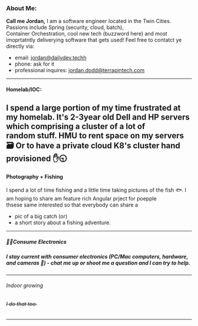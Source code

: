 ### About Me:
<b>Call me Jordan,</b> I am a software engineer located in the Twin Cities.  Passions include Spring (security, cloud, batch),<br>
 Container Orchestration, cool new tech (buzzword here) and most imoprtatntly deliverying software that gets used!  Feel free to contatct ye directly via: 
   - email: <a href="mailto" subject="github inquiry">jordan@dailydev.techh</a>
   - phone: ask for it
   - professional inquires: jordan.dodd@terrapintech.com
---
#### Homelab/IOC:
I spend a large portion of my time frustrated at my homelab.  It's 2-3year old Dell and HP servers which comprising a cluster of a lot of<br>
random stuff.  HMU to rent space on my servers 🗃️ Or to have a private cloud K8's cluster hand provisioned ✋🕤
---
#### Photography + Fishing
I spend a lot of time fishing and a little time taking pictures of the fish 🐟.  I am hoping to share am feature rich Angular prject for poepple<br>
thsese same interested so that everybody can share a 
  - pic of a big catch (or)
  - a short story about a fishing adventure.
---
##### 🙂🔌Consume Electronics
##### I stay current with consumer electronics (PC/Mac computers, hardware, and cameras 📸) - chat me up or shoot me a question and I can try to help.
---
###### Indoor growing
###### ~~I do that too.~~
---
<!---
dailydev-tech/dailydev-tech is a ✨ special ✨ repository because its `README.md` (this file) appears on your GitHub profile.
You can click the Preview link to take a look at your changes.
--->

